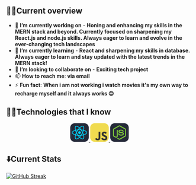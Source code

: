 <!-- ## Cover
<iframe src="https://giphy.com/embed/26DoiqmYcxgFICb3G" width="480" height="480" frameBorder="0" class="giphy-embed" allowFullScreen></iframe> -->
<!-- ![The San Juan Mountains are beautiful!](/images//JavaScript%201.jpg "San Juan Mountains") -->
## 👨‍💼Current overview


- 🔭 **I’m currently working on** - **Honing and enhancing my skills in the MERN stack and beyond. Currently focused on sharpening my React.js and node.js skills. Always eager to learn and evolve in the ever-changing tech landscapes**
- 🌱 **I’m currently learning** - **React and sharpening my skills in database. Always eager to learn and stay updated with the latest trends in the MERN stack!** 
- 👯 **I’m looking to collaborate on** - **Exciting tech project**
- 📫 **How to reach me**: **via email**
- ⚡ **Fun fact**: **When i am not working i watch movies it's my own way to recharge myself and it always works 😉**

## 👨‍💻Technologies that I know

<p align="center">
  <a href="https://skillicons.dev">
    <img width="50px" src='/images/React-Dark.svg' />
    <img width="50px" src='/images/JavaScript.svg' />
    <img width="50px" src='/images/NodeJS-Dark.svg' />
  </a>
</p>

## ⬇️Current Stats
 
[![GitHub Streak](https://github-readme-streak-stats.herokuapp.com?user=Masud-Rahman22&theme=midnight-purple&hide_border=true&date_format=M%20j%5B%2C%20Y%5D&card_width=1001&fire=645B61)](https://git.io/streak-stats)
